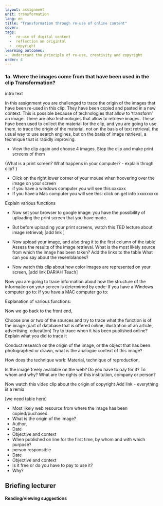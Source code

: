 ```yaml
---
layout: assignment
unit: transformation
lang: en
title: "Transformation through re-use of online content"  
cover:
tags:
  -  re-use of digital content
  -  reflection on origintal
  -  copyright
learning outcomes: 
-  Understand the principle of re-use, creativity and copyright 
order: 4
---
```


<!-- more -->

<!-- briefing-student -->



### 1a. Where the images come from that have been used in the clip Transformation?
<!-- section-contents -->

intro text 

In this assignment you are challenged to trace the origin of the images that have been re-used in this clip. 
They have been copied and pasted in a new context. This is possible because of technologies that allow to ‘transform’ an image. 
There are also technologies that allow to retrieve images. These have been used to collect the material for the clip, and you are going 
to use them, to trace the origin of the material, not on the basis of text retrieval, the usual way to use search engines, 
but on the basis of image retrieval, a technique that is rapidly improving. 

       
- View the clip again and choose 4 images. Stop the clip and make print screens of them

(What is a print screen? What happens in your computer? - explain throgh clip? )

- Click on the right lower corner of your mouse when hoovering over the image on your screen
- if you have a windows computer you will see this:xxxxxx
- If you have a Mac computer you will see this:  click on get info xxxxxxxxx

Explain various functions 
    
   
- Now set your browser to google image: you have the possibility of uploading the print screen that you have made. 
- But before uploading your print screens, watch this TED lecture about image retrieval;  [add link ]

- Now upload your image, and also drag it to the first column of the table
Assess the results of the image retrieval. What is the most likely source from which the image has been taken? Add the links to the table
What can you say about the resemblances? 

- Now watch this clip about how color images are represented on your screen, [add link DARIAH Teach]

Now you are going to trace information about how the structure of the information on your screen is determined by code:
If you have a Windows computer go to: 
If you have a MAC computer go to: 

Explanation of various functions: 

Now we go back to the front end, 

Choose one or two of the sources and try to trace what the function is of the image (part of database that is offered online, illustration of an article, advertising, education) 
Try to trace when  it has been published online? Explain what you did to trace it

Conduct research on the origin of the image, or the object that has been photographed or drawn, what is the analogue context of this image?

How does the technique work: 
Material, technique of reproduction, 

Is the image freely available on the web? Do you have to pay for it? To whom and why? What are the rights of this institution, company or person? 

Now watch this video clip about the origin of copyright 
Add link - everything is a remix 

 [we need table here] 
    
- Most likely web resource from where the image has been copied/puchased
- What is the origin of the image?
- Author, 
- Date
- Objective and context
- When published on line for the first time, by whom and with which purpose?
- person responsible 
- Date
- Objective and context
- Is it free or do you have to pay to use it?
- Why? 

<!-- briefing-teacher -->
## Briefing lecturer


#### Reading/viewing  suggestions

